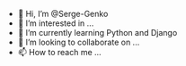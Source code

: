 - 👋 Hi, I’m @Serge-Genko
- 👀 I’m interested in ...
- 🌱 I’m currently learning Python and Django
- 💞️ I’m looking to collaborate on ...
- 📫 How to reach me ...

<!---
Serge-Genko/Serge-Genko is a ✨ special ✨ repository because its `README.md` (this file) appears on your GitHub profile.
You can click the Preview link to take a look at your changes.
--->
